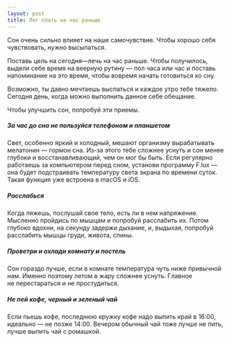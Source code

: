 ```yaml
---
layout: post
title: Ляг спать на час раньше
---
```


Сон очень сильно влияет на наше самочувствие. Чтобы хорошо себя чувствовать, нужно высыпаться.

Поставь цель на сегодня—лечь на час раньше. Чтобы получилось, выдели себе время на веерную рутину — пол часа или час и поставь напоминание на это время, чтобы вовремя начать готовиться ко сну.

Возможно, ты давно мечтаешь выспаться и каждое утро тебе тяжело. Сегодня день, когда можно выполнить данное себе обещание.

Чтобы улучшить сон, попробуй эти приемы.

##### За час до сна не пользуйся телефоном и планшетом
Свет, особенно яркий и холодный, мешают организму вырабатывать мелатонин — гормон сна. Из-за этого тебе сложнее уснуть и сон менее глубоки и восстанавливающий, чем он мог бы быть.
Если регулярно работаешь за компьютером перед сном, установи программу F.lux — она будет подстраивать температуру света экрана по времени суток. Такая функция уже встроена в macOS и iOS.

##### Расслабься
Когда ляжешь, послушай свое тело, есть ли в нем напряжение. Мысленно пройдись по мышцам и попробуй расслабить их. Потом глубоко вдохни, на секунду задержи дыхание, и, выдыхая, попробуй расслабить мышцы груди, живота, спины.

##### Проветри и охлади комнату и постель
Сон гораздо лучше, если в комнате температура чуть ниже привычной нам. Именно поэтому летом в жару сложнее уснуть. Главное не перестараться и не простудиться.

##### Не пей кофе, черный и зеленый чай
Если пьешь кофе, последнюю кружку кофе надо выпить край в 16:00, идеально — не позже 14:00. Вечером обычный чай тоже лучше не пить, лучше выпить чай с ромашкой.

